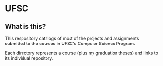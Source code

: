 # UFSC

## What is this?

This respository catalogs of most of the projects and assignments submitted to the courses in UFSC's Computer Science Program.

Each directory represents a course (plus my graduation theses) and links to its individual repository.
